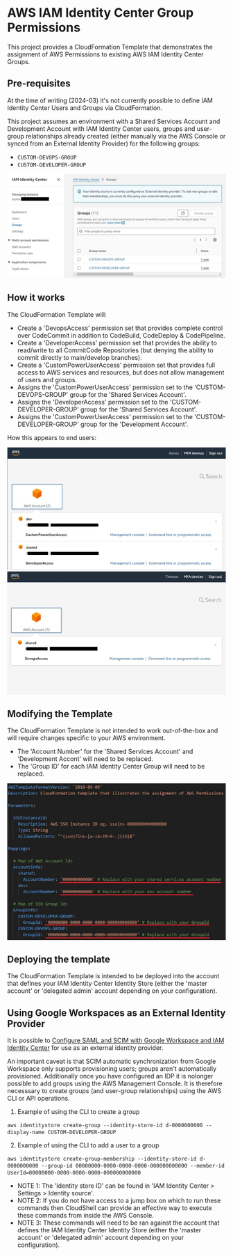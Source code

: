 # AWS IAM Identity Center Group Permissions

This project provides a CloudFormation Template that demonstrates the assignment of AWS Permissions to existing AWS IAM Identity Center Groups.

## Pre-requisites
At the time of writing (2024-03) it's not currently possible to define IAM Identity Center Users and Groups via CloudFormation.

This project assumes an environment with a Shared Services Account and Development Account with IAM Identity Center users, groups and user-group relationships already created (either manually via the AWS Console or synced from an External Identity Provider) for the following groups:
- `CUSTOM-DEVOPS-GROUP`
- `CUSTOM-DEVELOPER-GROUP`

![IAM Identity Center Groups](res/groups.jpg)

## How it works

The CloudFormation Template will:
- Create a 'DevopsAccess' permission set that provides complete control over CodeCommit in addition to CodeBuild, CodeDeploy & CodePipeline.
- Create a 'DeveloperAccess' permission set that provides the ability to read/write to all CommitCode Repositories (but denying the ability to commit directly to main/develop branches).
- Create a 'CustomPowerUserAccess' permission set that provides full access to AWS services and resources, but does not allow management of users and groups.
- Assigns the 'CustomPowerUserAccess' permission set to the 'CUSTOM-DEVOPS-GROUP' group for the 'Shared Services Account'.
- Assigns the 'DeveloperAccess' permission set to the 'CUSTOM-DEVELOPER-GROUP' group for the 'Shared Services Account'.
- Assigns the 'CustomPowerUserAccess' permission set to the 'CUSTOM-DEVELOPER-GROUP' group for the 'Development Account'.

How this appears to end users:

![SSO Access 1](res/access1.jpg) ![SSO Access 2](res/access2.jpg)

## Modifying the Template
The CloudFormation Template is not intended to work out-of-the-box and will require changes specific to your AWS environment.
- The 'Account Number' for the 'Shared Services Account' and 'Development Accont' will need to be replaced.
- The 'Group ID' for each IAM Identity Center Group will need to be replaced.

![Cloud Template Modifications](res/modifications.jpg)

## Deploying the template

The CloudFormation Template is intended to be deployed into the account that defines your IAM Identity Center Identity Store (either the 'master account' or 'delegated admin' account depending on your configuration).

## Using Google Workspaces as an External Identity Provider

It is possible to [Configure SAML and SCIM with Google Workspace and IAM Identity Center](https://docs.aws.amazon.com/singlesignon/latest/userguide/gs-gwp.html) for use as an external identity provider.

An important caveat is that SCIM automatic synchronization from Google Workspace only supports provisioning users; groups aren't automatically provisioned. Additionally once you have configured an IDP it is nolonger possible to add groups using the AWS Management Console. It is therefore necesssary to create groups (and user-group relationships) using the AWS CLI or API operations.

1. Example of using the CLI to create a group
```
aws identitystore create-group --identity-store-id d-0000000000 --display-name CUSTOM-DEVELOPER-GROUP
```

2. Example of using the CLI to add a user to a group
```
aws identitystore create-group-membership --identity-store-id d-0000000000 --group-id 00000000-0000-0000-0000-000000000000 --member-id UserId=00000000-0000-0000-0000-000000000000
```
- NOTE 1: The 'Identity store ID' can be found in 'IAM Identity Center > Settings > Identity source'.
- NOTE 2: If you do not have access to a jump box on which to run these commands then CloudShell can provide an effective way to execute these commands from inside the AWS Console.
- NOTE 3: These commands will need to be ran against the account that defines the IAM Identity Center Identity Store (either the 'master account' or 'delegated admin' account depending on your configuration).